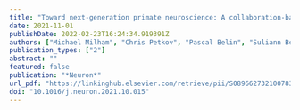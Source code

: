 ```yaml
---
title: "Toward next-generation primate neuroscience: A collaboration-based strategic plan for integrative neuroimaging"
date: 2021-11-01
publishDate: 2022-02-23T16:24:34.919391Z
authors: ["Michael Milham", "Chris Petkov", "Pascal Belin", "Suliann Ben Hamed", "Henry Evrard", "Damien Fair", "Andrew Fox", "Sean Froudist-Walsh", "Takuya Hayashi", "Sabine Kastner", "Chris Klink", "Piotr Majka", "Rogier Mars", "Adam Messinger", "Colline Poirier", "Charles Schroeder", "Amir Shmuel", "Afonso C. Silva", "Wim Vanduffel", "David C. Van Essen", "Zheng Wang", "Anna Wang Roe", "Melanie Wilke", "Ting Xu", "Mohammad Hadi Aarabi", "Ralph Adolphs", "Aarit Ahuja", "Ashkan Alvand", "Celine Amiez", "Joonas Autio", "Reza Azadi", "Eunha Baeg", "Ruiliang Bai", "Pinglei Bao", "Michele Basso", "Austin K. Behel", "Yvonne Bennett", "Boris Bernhardt", "Bharat Biswal", "Sethu Boopathy", "Susann Boretius", "Elena Borra", "Rober Boshra", "Elizabeth Buffalo", "Long Cao", "James Cavanaugh", "Amiez Celine", "Gianfranco Chavez", "Li Min Chen", "Xiaodong Chen", "Luqi Cheng", "Francois Chouinard-Decorte", "Simon Clavagnier", "Justine Cléry", "Stan J. Colcombe", "Bevil Conway", "Melina Cordeau", "Olivier Coulon", "Yue Cui", "Rakshit Dadarwal", "Robert Dahnke", "Theresa Desrochers", "Li Deying", "Kacie Dougherty", "Hannah Doyle", "Carly M. Drzewiecki", "Marianne Duyck", "Wasana Ediri Arachchi", "Catherine Elorette", "Abdelhadi Essamlali", "Alan Evans", "Alfonso Fajardo", "Hector Figueroa", "Alexandre Franco", "Guilherme Freches", "Steve Frey", "Patrick Friedrich", "Atsushi Fujimoto", "Masaki Fukunaga", "Maeva Gacoin", "Guillermo Gallardo", "Lixia Gao", "Yang Gao", "Danny Garside", "Eduardo A. Garza-Villarreal", "Maxime Gaudet-Trafit", "Marzio Gerbella", "Steven Giavasis", "Daniel Glen", "Ana Rita Ribeiro Gomes", "Sandra Gonzalez Torrecilla", "Alessandro Gozzi", "Roberto Gulli", "Suzanne Haber", "Fadila Hadj-Bouziane", "Satoka Hashimoto Fujimoto", "Michael Hawrylycz", "Quansheng He", "Ye He", "Katja Heuer", "Bassem Hiba", "Felix Hoffstaedter", "Seok-Jun Hong", "Yuki Hori", "Yujie Hou", "Amy Howard", "Maria de la Iglesia-Vaya", "Takuro Ikeda", "Lucija Jankovic-Rapan", "Jorge Jaramillo", "Hank P. Jedema", "Hecheng Jin", "Minqing Jiang", "Benjamin Jung", "Igor Kagan", "Itamar Kahn", "Gregory Kiar", "Yuki Kikuchi", "Bjørg Kilavik", "Nobuyuki Kimura", "Ulysse Klatzmann", "Sze Chai Kwok", "Hsin-Yi Lai", "Franck Lamberton", "Julia Lehman", "Pengcheng Li", "Xinhui Li", "Xinjian Li", "Zhifeng Liang", "Conor Liston", "Roger Little", "Cirong Liu", "Ning Liu", "Xiaojin Liu", "Xinyu Liu", "Haidong Lu", "Kep Kee Loh", "Christopher Madan", "Loïc Magrou", "Daniel Margulies", "Froesel Mathilda", "Sheyla Mejia", "Yao Meng", "Ravi Menon", "David Meunier", "A.J. Mitchell", "Anna Mitchell", "Aidan Murphy", "Towela Mvula", "Michael Ortiz-Rios", "Diego Emanuel Ortuzar Martinez", "Marco Pagani", "Nicola Palomero-Gallagher", "Vikas Pareek", "Pierce Perkins", "Fernanda Ponce", "Mark Postans", "Pierre Pouget", "Meizhen Qian", "Julian “Bene” Ramirez", "Erika Raven", "Isabel Restrepo", "Samy Rima", "Kathleen Rockland", "Nadira Yusif Rodriguez", "Elise Roger", "Eduardo Rojas Hortelano", "Marcello Rosa", "Andrew Rossi", "Peter Rudebeck", "Brian Russ", "Tomoko Sakai", "Kadharbatcha S. Saleem", "Jerome Sallet", "Stephen Sawiak", "David Schaeffer", "Caspar M. Schwiedrzik", "Jakob Seidlitz", "Julien Sein", "Jitendra Sharma", "Kelly Shen", "Wei-an Sheng", "Neo Sunhang Shi", "Won Mok Shim", "Luciano Simone", "Nikoloz Sirmpilatze", "Virginie Sivan", "Xiaowei Song", "Aaron Tanenbaum", "Jordy Tasserie", "Paul Taylor", "Xiaoguang Tian", "Roberto Toro", "Lucas Trambaiolli", "Nick Upright", "Julien Vezoli", "Sam Vickery", "Julio Villalon", "Xiaojie Wang", "Yufan Wang", "Alison R. Weiss", "Charlie Wilson", "Ting-Yat Wong", "Choong-Wan Woo", "Bichan Wu", "Du Xiao", "Augix Guohua Xu", "Dongrong Xu", "Zhou Xufeng", "Essa Yacoub", "Ningrong Ye", "Zhang Ying", "Chihiro Yokoyama", "Xiongjie Yu", "Shasha Yue", "Lu Yuheng", "Xin Yumeng", "Daniel Zaldivar", "Shaomin Zhang", "Yuguang Zhao", "Zhanguang Zuo"]
publication_types: ["2"]
abstract: ""
featured: false
publication: "*Neuron*"
url_pdf: "https://linkinghub.elsevier.com/retrieve/pii/S0896627321007832"
doi: "10.1016/j.neuron.2021.10.015"
---
```



